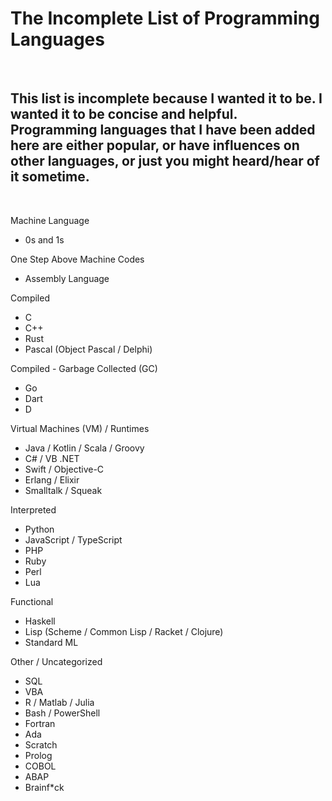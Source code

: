 # The Incomplete List of Programming Languages  

&nbsp;

This list is incomplete because I wanted it to be. I wanted it to be concise and helpful. Programming languages that I have been added here are either popular, or have influences on other languages, or just you might heard/hear of it sometime. 
---
&nbsp;

Machine Language
- 0s and 1s

One Step Above Machine Codes
- Assembly Language

Compiled
- C
- C++
- Rust
- Pascal (Object Pascal / Delphi)

Compiled - Garbage Collected (GC)
- Go
- Dart
- D

Virtual Machines (VM) / Runtimes
- Java / Kotlin / Scala / Groovy
- C# / VB .NET
- Swift / Objective-C
- Erlang / Elixir
- Smalltalk / Squeak

Interpreted
- Python
- JavaScript / TypeScript
- PHP
- Ruby
- Perl
- Lua

Functional
- Haskell
- Lisp (Scheme / Common Lisp / Racket / Clojure)
- Standard ML

Other / Uncategorized
- SQL
- VBA
- R / Matlab / Julia
- Bash / PowerShell
- Fortran
- Ada
- Scratch
- Prolog
- COBOL
- ABAP
- Brainf*ck
